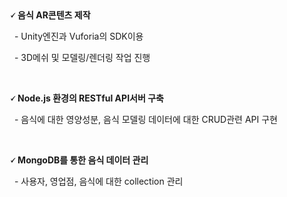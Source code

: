 &nbsp;

**🗸 음식 AR콘텐츠 제작**

&nbsp;&nbsp;- Unity엔진과 Vuforia의 SDK이용 

&nbsp;&nbsp;- 3D메쉬 및 모델링/렌더링 작업 진행

&nbsp;

**🗸 Node.js 환경의 RESTful API서버 구축**
 
&nbsp;&nbsp;- 음식에 대한 영양성분, 음식 모델링 데이터에 대한 CRUD관련 API 구현

&nbsp;

**🗸 MongoDB를 통한 음식 데이터 관리**
 
&nbsp;&nbsp;- 사용자, 영업점, 음식에 대한 collection 관리